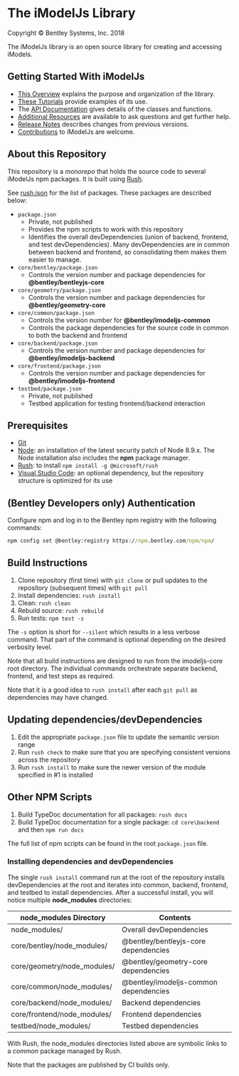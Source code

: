 ﻿# The iModelJs Library

Copyright © Bentley Systems, Inc. 2018

The iModelJs library is an open source library for creating and accessing iModels.

## Getting Started With iModelJs

* [This Overview](./docs/index) explains the purpose and organization of the library.
* [These Tutorials](./docs/tutorials/index) provide examples of its use.
* The [API Documentation](./api/) gives details of the classes and functions.
* [Additional Resources](./docs/overview/CommunityResources) are available to ask questions and get further help.
* [Release Notes](./ReleaseNotes) describes changes from previous versions.
* [Contributions](./Contributing) to iModelJs are welcome.

## About this Repository

This repository is a *monorepo* that holds the source code to several iModelJs npm packages. It is built using [Rush](http://rushjs.io/).

See [rush.json](./rush.json) for the list of packages. These packages are described below:

* `package.json`
  * Private, not published
  * Provides the npm scripts to work with this repository
  * Identifies the overall devDependencies (union of backend, frontend, and test devDependencies). Many devDependencies are in common between backend and frontend, so consolidating them makes them easier to manage.
* `core/bentley/package.json`
  * Controls the version number and package dependencies for **@bentley/bentleyjs-core**
* `core/geometry/package.json`
  * Controls the version number and package dependencies for **@bentley/geometry-core**
* `core/common/package.json`
  * Controls the version number for **@bentley/imodeljs-common**
  * Controls the package dependencies for the source code in common to both the backend and frontend
* `core/backend/package.json`
  * Controls the version number and package dependencies for **@bentley/imodeljs-backend**
* `core/frontend/package.json`
  * Controls the version number and package dependencies for **@bentley/imodeljs-frontend**
* `testbed/package.json`
  * Private, not published
  * Testbed application for testing frontend/backend interaction

## Prerequisites

* [Git](https://git-scm.com/)
* [Node](https://nodejs.org/en/): an installation of the latest security patch of Node 8.9.x. The Node installation also includes the **npm** package manager.
* [Rush](https://github.com/Microsoft/web-build-tools/wiki/Rush): to install `npm install -g @microsoft/rush`
* [Visual Studio Code](https://code.visualstudio.com/): an optional dependency, but the repository structure is optimized for its use

## (Bentley Developers only) Authentication

Configure npm and log in to the Bentley npm registry with the following commands:

```cmd
npm config set @bentley:registry https://npm.bentley.com/npm/npm/
```

## Build Instructions

1. Clone repository (first time) with `git clone` or pull updates to the repository (subsequent times) with `git pull`
2. Install dependencies: `rush install`
3. Clean: `rush clean`
4. Rebuild source: `rush rebuild`
5. Run tests: `npm test -s`

The `-s` option is short for `--silent` which results in a less verbose command.
That part of the command is optional depending on the desired verbosity level.

Note that all build instructions are designed to run from the imodeljs-core root directory.
The individual commands orchestrate separate backend, frontend, and test steps as required.

Note that it is a good idea to `rush install` after each `git pull` as dependencies may have changed.

## Updating dependencies/devDependencies

1. Edit the appropriate `package.json` file to update the semantic version range
2. Run `rush check` to make sure that you are specifying consistent versions across the repository
3. Run `rush install` to make sure the newer version of the module specified in #1 is installed

## Other NPM Scripts

1. Build TypeDoc documentation for all packages: `rush docs`
2. Build TypeDoc documentation for a single package: `cd core\backend` and then `npm run docs`

The full list of npm scripts can be found in the root `package.json` file.

### Installing dependencies and devDependencies

The single `rush install` command run at the root of the repository installs devDependencies at the root and iterates into common, backend, frontend, and testbed to install dependencies.
After a successful install, you will notice multiple **node_modules** directories:

| node_modules Directory      | Contents                |
|-----------------------------|-------------------------|
| node_modules/               | Overall devDependencies
| core/bentley/node_modules/  | @bentley/bentleyjs-core dependencies
| core/geometry/node_modules/ | @bentley/geometry-core dependencies
| core/common/node_modules/   | @bentley/imodeljs-common dependencies
| core/backend/node_modules/  | Backend dependencies
| core/frontend/node_modules/ | Frontend dependencies
| testbed/node_modules/       | Testbed dependencies

With Rush, the node_modules directories listed above are symbolic links to a *common* package managed by Rush.

Note that the packages are published by CI builds only.
